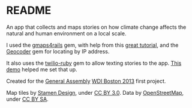 README
=====

An app that collects and maps stories on how climate change affects the natural and human environment on a local scale.

I used the [gmaps4rails](https://github.com/apneadiving/Google-Maps-for-Rails) gem, with help from this [great tutorial](http://andyglassblog.wordpress.com/2012/07/06/google-maps-for-rails-with-gmaps4-rails-tutorial-on-how-to-post-and-filter-locations/), and the [Geocoder](https://github.com/alexreisner/geocoder) gem for locating by IP address.

It also uses the [twilio-ruby](https://github.com/twilio/twilio-ruby) gem to allow texting stories to the app. [This demo](https://github.com/crabasa/twilio-rails-demo) helped me set that up.

Created for the [General Assembly](https://generalassemb.ly/) [WDI Boston 2013](https://generalassemb.ly/education/web-development-immersive/boston) first project.

Map tiles by [Stamen Design](http://stamen.com), under <a href="http://creativecommons.org/licenses/by/3.0">CC BY 3.0</a>. Data by <a href="http://openstreetmap.org">OpenStreetMap</a>, under <a href="http://creativecommons.org/licenses/by-sa/3.0">CC BY SA</a>.
